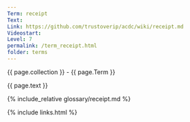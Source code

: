 ```yaml
---
Term: receipt
Text: 
Link: https://github.com/trustoverip/acdc/wiki/receipt.md
Videostart: 
Level: 7
permalink: /term_receipt.html
folder: terms
---
```


{{ page.collection }} - {{ page.Term }}

   {{ page.text }}

{% include_relative glossary/receipt.md %}

 {% include links.html %} 
